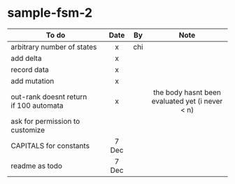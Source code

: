 # sample-fsm-2

| To do         | Date          | By    | Note |
| ------------- |:-------------:| ----- |:----:|
| arbitrary number of states      | x | chi | |
| add delta      | x     |    | |
| record data | x      |     | |
| add mutation | x      |     | |
| out-rank doesnt return <br> if 100 automata | x      |     | the body hasnt been <br> evaluated yet (i never < n) |
| ask for permission to customize |       |     | |
| CAPITALS for constants | 7 Dec      |     | |
| readme as todo | 7 Dec | | |
